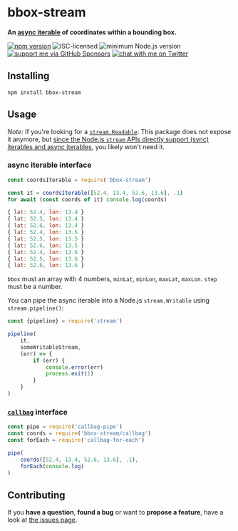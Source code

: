 # bbox-stream

**An [async iterable](https://developer.mozilla.org/en-US/docs/Web/JavaScript/Reference/Iteration_protocols#the_async_iterator_and_async_iterable_protocols) of coordinates within a bounding box.**

[![npm version](https://img.shields.io/npm/v/bbox-stream.svg)](https://www.npmjs.com/package/bbox-stream)
![ISC-licensed](https://img.shields.io/github/license/derhuerst/bbox-stream.svg)
![minimum Node.js version](https://img.shields.io/node/v/bbox-stream.svg)
[![support me via GitHub Sponsors](https://img.shields.io/badge/support%20me-donate-fa7664.svg)](https://github.com/sponsors/derhuerst)
[![chat with me on Twitter](https://img.shields.io/badge/chat%20with%20me-on%20Twitter-1da1f2.svg)](https://twitter.com/derhuerst)


## Installing

```
npm install bbox-stream
```


## Usage

*Note:* If you're looking for a [`stream.Readable`](https://nodejs.org/docs/latest-v18.x/api/stream.html#readable-streams): This package does not expose it anymore, but [since the Node.js `stream` APIs directly support (sync) iterables and async iterables](https://nodejs.org/docs/latest-v18.x/api/stream.html#streams-compatibility-with-async-generators-and-async-iterators), you likely won't need it.

### async iterable interface

```js
const coordsIterable = require('bbox-stream')

const it = coordsIterable([52.4, 13.4, 52.6, 13.6], .1)
for await (const coords of it) console.log(coords)
```

```js
{ lat: 52.4, lon: 13.4 }
{ lat: 52.5, lon: 13.4 }
{ lat: 52.6, lon: 13.4 }
{ lat: 52.4, lon: 13.5 }
{ lat: 52.5, lon: 13.5 }
{ lat: 52.6, lon: 13.5 }
{ lat: 52.4, lon: 13.6 }
{ lat: 52.5, lon: 13.6 }
{ lat: 52.6, lon: 13.6 }
```

`bbox` must an array with 4 numbers, `minLat`, `minLon`, `maxLat`, `maxLon`. `step` must be a number.

You can pipe the async iterable into a Node.js `stream.Writable` using `stream.pipeline()`:

```js
const {pipeline} = require('stream')

pipeline(
	it,
	someWritableStream,
	(err) => {
		if (err) {
			console.error(err)
			process.exit(1)
		}
	}
)
```

### [`callbag`](https://github.com/callbag/callbag#callbag-) interface

```js
const pipe = require('callbag-pipe')
const coords = require('bbox-stream/callbag')
const forEach = require('callbag-for-each')

pipe(
	coords([52.4, 13.4, 52.6, 13.6], .1),
	forEach(console.log)
)
```


## Contributing

If you **have a question**, **found a bug** or want to **propose a feature**, have a look at [the issues page](https://github.com/derhuerst/bbox-stream/issues).

